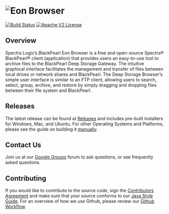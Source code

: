 ![Eon Browser](https://github.com/SpectraLogic/ds3_java_browser/blob/master/Builders/Mac/EON%20Browser%20Final%20Logo.png)
====================

[![Build Status](https://travis-ci.org/SpectraLogic/ds3_java_browser.svg?branch=master)](https://travis-ci.org/SpectraLogic/ds3_java_browser) [![Apache V2 License](http://img.shields.io/badge/license-Apache%20V2-blue.svg)](https://github.com/SpectraLogic/ds3_java_sdk/blob/master/LICENSE.md)

## Overview
Spectra Logic’s BlackPearl Eon Browser is a free and open-source Spectra® BlackPearl® client (application) that provides users an easy-to-use tool to archive files to the BlackPearl Deep Storage Gateway. The intuitive graphical interface facilitates the management and transfer of files between local drives or network shares and BlackPearl. The Deep Storage Browser’s simple user interface is similar to an FTP client, allowing users to search, select, group, archive, and restore by simply dragging and dropping files between their file system and BlackPearl.

## Releases
The latest release can be found at [Releases](https://github.com/SpectraLogic/ds3_java_browser/releases) and includes pre-built installers for Windows, Mac, and Ubuntu.  For other Operating Systems and Platforms, please see the guide on building it [manually](BUILD.md).

## Contact Us
Join us at our [Google Groups](https://groups.google.com/d/forum/spectralogicds3-sdks) forum to ask questions, or see frequently asked questions.

## Contributing
If you would like to contribute to the source code, sign the [Contributors Agreement](https://developer.spectralogic.com/contributors-agreement/) and make sure that your source conforms to our [Java Style Guide](https://github.com/SpectraLogic/spectralogic.github.com/wiki/Java-Style-Guide).  For an overview of how we use Github, please review our [Github Workflow](https://github.com/SpectraLogic/spectralogic.github.com/wiki/Github-Workflow).
